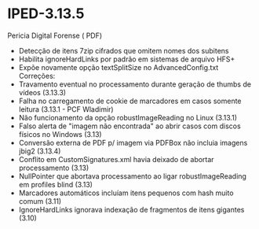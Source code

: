 # IPED-3.13.5
Pericia Digital Forense ( PDF)
- Detecção de itens 7zip cifrados que omitem nomes dos subitens
- Habilita ignoreHardLinks por padrão em sistemas de arquivo HFS+
- Expõe novamente opção textSplitSize no AdvancedConfig.txt
Correções:
- Travamento eventual no processamento durante geração de thumbs de
vídeos (3.13.3)
- Falha no carregamento de cookie de marcadores em casos somente
leitura (3.13.1 - PCF Wladimir)
- Não funcionamento da opção robustImageReading no Linux (3.13.1)
- Falso alerta de &quot;imagem não encontrada&quot; ao abrir casos com discos
físicos no Windows (3.13)
- Conversão externa de PDF p/ imagem via PDFBox não incluia imagens
jbig2 (3.13.4)
- Conflito em CustomSignatures.xml havia deixado de abortar
processamento (3.13)
- NullPointer que abortava processamento ao ligar robustImageReading
em profiles blind (3.13)
- Marcadores automáticos incluíam itens pequenos com hash muito comum
(3.11)
- IgnoreHardLinks ignorava indexação de fragmentos de itens gigantes
(3.10)
